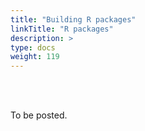 ```yaml
---
title: "Building R packages"
linkTitle: "R packages"
description: >
type: docs
weight: 119
---
```


<br></br>

To be posted.




